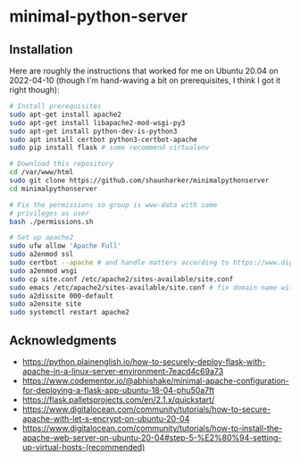 # minimal-python-server

## Installation

Here are roughly the instructions that worked for me on Ubuntu 20.04 on 2022-04-10 (though I'm hand-waving a bit on prerequisites, I think I got it right though):

```bash
# Install prerequisites
sudo apt-get install apache2
sudo apt-get install libapache2-mod-wsgi-py3
sudo apt-get install python-dev-is-python3
sudo apt install certbot python3-certbot-apache
sudo pip install flask # some recommend virtualenv

# Download this repository
cd /var/www/html
sudo git clone https://github.com/shaunharker/minimalpythonserver
cd minimalpythonserver

# Fix the permissions so group is www-data with same
# privileges as user
bash ./permissions.sh

# Set up apache2
sudo ufw allow 'Apache Full'
sudo a2enmod ssl
sudo certbot --apache # and handle matters according to https://www.digitalocean.com/community/tutorials/how-to-secure-apache-with-let-s-encrypt-on-ubuntu-20-04
sudo a2enmod wsgi
sudo cp site.conf /etc/apache2/sites-available/site.conf
sudo emacs /etc/apache2/sites-available/site.conf # fix domain name with search and replace, adjust server alias, RTFM if confused
sudo a2dissite 000-default
sudo a2ensite site
sudo systemctl restart apache2
```

## Acknowledgments

* <https://python.plainenglish.io/how-to-securely-deploy-flask-with-apache-in-a-linux-server-environment-7eacd4c69a73>
* <https://www.codementor.io/@abhishake/minimal-apache-configuration-for-deploying-a-flask-app-ubuntu-18-04-phu50a7ft>
* <https://flask.palletsprojects.com/en/2.1.x/quickstart/>
* <https://www.digitalocean.com/community/tutorials/how-to-secure-apache-with-let-s-encrypt-on-ubuntu-20-04>
* <https://www.digitalocean.com/community/tutorials/how-to-install-the-apache-web-server-on-ubuntu-20-04#step-5-%E2%80%94-setting-up-virtual-hosts-(recommended)>
